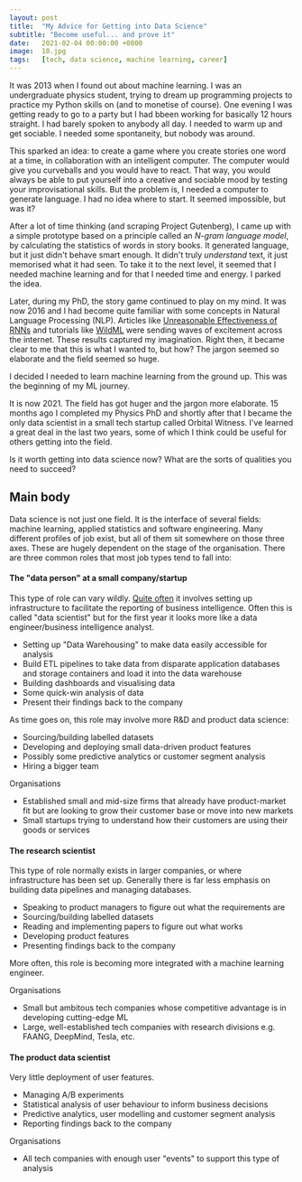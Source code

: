 ```yaml
---
layout: post
title:  "My Advice for Getting into Data Science"
subtitle: "Become useful... and prove it"
date:   2021-02-04 00:00:00 +0000
image:  10.jpg
tags:   [tech, data science, machine learning, career]
---
```

It was 2013 when I found out about machine learning. I was an undergraduate physics student, trying to dream up programming projects to practice my Python skills on (and to monetise of course). One evening I was getting ready to go to a party but I had bbeen working for basically 12 hours straight. I had barely spoken to anybody all day. I needed to warm up and get sociable. I needed some spontaneity, but nobody was around.

This sparked an idea: to create a game where you create stories one word at a time, in collaboration with an intelligent computer. The computer would give you curveballs and you would have to react. That way, you would always be able to put yourself into a creative and sociable mood by testing your improvisational skills. But the problem is, I needed a computer to generate language. I had no idea where to start. It seemed impossible, but was it?

After a lot of time thinking (and scraping Project Gutenberg), I came up with a simple prototype based on a principle called an *N-gram language model*, by calculating the statistics of words in story books. It generated language, but it just didn't behave smart enough. It didn't truly _understand_ text, it just memorised what it had seen. To take it to the next level, it seemed that I needed machine learning and for that I needed time and energy. I parked the idea.

Later, during my PhD, the story game continued to play on my mind. It was now 2016 and I had become quite familiar with some concepts in Natural Language Processing (NLP). Articles like [Unreasonable Effectiveness of RNNs](http://karpathy.github.io/2015/05/21/rnn-effectiveness/) and tutorials like [WildML](http://www.wildml.com/2015/09/recurrent-neural-networks-tutorial-part-1-introduction-to-rnns/) were sending waves of excitement across the internet. These results captured my imagination. Right then, it became clear to me that this is what I wanted to, but how? The jargon seemed so elaborate and the field seemed so huge. 

I decided I needed to learn machine learning from the ground up. This was the beginning of my ML journey.

It is now 2021. The field has got huger and the jargon more elaborate. 15 months ago I completed my Physics PhD and shortly after that I became the only data scientist in a small tech startup called Orbital Witness. I've learned a great deal in the last two years, some of which I think could be useful for others getting into the field. 

Is it worth getting into data science now? What are the sorts of qualities you need to succeed?

## Main body
Data science is not just one field. It is the interface of several fields: machine learning, applied statistics and software engineering. Many different profiles of job exist, but all of them sit somewhere on those three axes. These are hugely dependent on the stage of the organisation. There are three common roles that most job types tend to fall into:

#### The "data person" at a small company/startup
This type of role can vary wildly. [Quite often](https://www.reddit.com/r/datascience/comments/lch48m/how_many_of_you_are_hybrids_of_data_analyst_data/) it involves setting up infrastructure to facilitate the reporting of business intelligence. Often this is called "data scientist" but for the first year it looks more like a data engineer/business intelligence analyst.
- Setting up "Data Warehousing" to make data easily accessible for analysis
- Build ETL pipelines to take data from disparate application databases and storage containers and load it into the data warehouse
- Building dashboards and visualising data
- Some quick-win analysis of data
- Present their findings back to the company


As time goes on, this role may involve more R&D and product data science:

- Sourcing/building labelled datasets
- Developing and deploying small data-driven product features
- Possibly some predictive analytics or customer segment analysis
- Hiring a bigger team


Organisations

- Established small and mid-size firms that already have product-market fit but are looking to grow their customer base or move into new markets
- Small startups trying to understand how their customers are using their goods or services

#### The research scientist

This type of role normally exists in larger companies, or where infrastructure has been set up. Generally there is far less emphasis on building data pipelines and managing databases.

- Speaking to product managers to figure out what the requirements are
- Sourcing/building labelled datasets
- Reading and implementing papers to figure out what works
- Developing product features
- Presenting findings back to the company

More often, this role is becoming more integrated with a machine learning engineer.

Organisations

- Small but ambitous tech companies whose competitive advantage is in developing cutting-edge ML
- Large, well-established tech companies with research divisions e.g. FAANG, DeepMind, Tesla, etc.

#### The product data scientist
Very little deployment of user features.

- Managing A/B experiments
- Statistical analysis of user behaviour to inform business decisions
- Predictive analytics, user modelling and customer segment analysis
- Reporting findings back to the company

Organisations

- All tech companies with enough user "events" to support this type of analysis
